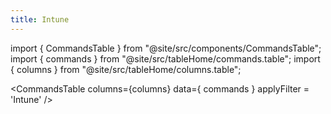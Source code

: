 ```yaml
---
title: Intune
---
```

import { CommandsTable } from "@site/src/components/CommandsTable";
import { commands } from "@site/src/tableHome/commands.table";
import { columns } from "@site/src/tableHome/columns.table";

<CommandsTable
columns={columns}
data={ commands }
applyFilter = 'Intune'
/>
